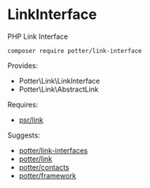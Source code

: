 # LinkInterface
PHP Link Interface

`composer require potter/link-interface`

Provides:
 * Potter\Link\LinkInterface
 * Potter\Link\AbstractLink

Requires:
 * [psr/link](https://github.com/php-fig/link)

Suggests:
 * [potter/link-interfaces](https://github.com/jaypotter/LinkInterfaces)
 * [potter/link](https://github.com/jaypotter/Link)
 * [potter/contacts](https://github.com/jaypotter/Contracts)
 * [potter/framework](https://github.com/jaypotter/Framework)